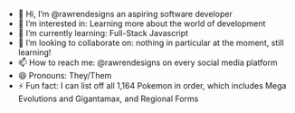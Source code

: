 - 👋 Hi, I’m @rawrendesigns an aspiring software developer
- 👀 I’m interested in: Learning more about the world of development
- 🌱 I’m currently learning: Full-Stack Javascript
- 💞️ I’m looking to collaborate on: nothing in particular at the moment, still learning!
- 📫 How to reach me: @rawrendesigns on every social media platform
- 😄 Pronouns: They/Them
- ⚡ Fun fact: I can list off all 1,164 Pokemon in order, which includes Mega Evolutions and Gigantamax, and Regional Forms

<!---
rawrendesigns/rawrendesigns is a ✨ special ✨ repository because its `README.md` (this file) appears on your GitHub profile.
You can click the Preview link to take a look at your changes.
--->
